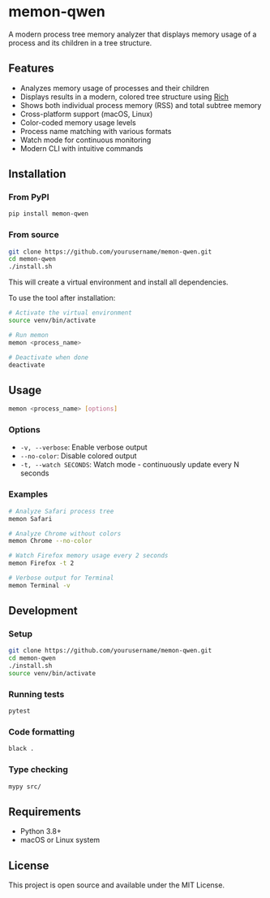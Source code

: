 # memon-qwen

A modern process tree memory analyzer that displays memory usage of a process and its children in a tree structure.

## Features

- Analyzes memory usage of processes and their children
- Displays results in a modern, colored tree structure using [Rich](https://github.com/Textualize/rich)
- Shows both individual process memory (RSS) and total subtree memory
- Cross-platform support (macOS, Linux)
- Color-coded memory usage levels
- Process name matching with various formats
- Watch mode for continuous monitoring
- Modern CLI with intuitive commands

## Installation

### From PyPI

```bash
pip install memon-qwen
```

### From source

```bash
git clone https://github.com/yourusername/memon-qwen.git
cd memon-qwen
./install.sh
```

This will create a virtual environment and install all dependencies.

To use the tool after installation:

```bash
# Activate the virtual environment
source venv/bin/activate

# Run memon
memon <process_name>

# Deactivate when done
deactivate
```

## Usage

```bash
memon <process_name> [options]
```

### Options

- `-v, --verbose`: Enable verbose output
- `--no-color`: Disable colored output
- `-t, --watch SECONDS`: Watch mode - continuously update every N seconds

### Examples

```bash
# Analyze Safari process tree
memon Safari

# Analyze Chrome without colors
memon Chrome --no-color

# Watch Firefox memory usage every 2 seconds
memon Firefox -t 2

# Verbose output for Terminal
memon Terminal -v
```

## Development

### Setup

```bash
git clone https://github.com/yourusername/memon-qwen.git
cd memon-qwen
./install.sh
source venv/bin/activate
```

### Running tests

```bash
pytest
```

### Code formatting

```bash
black .
```

### Type checking

```bash
mypy src/
```

## Requirements

- Python 3.8+
- macOS or Linux system

## License

This project is open source and available under the MIT License.